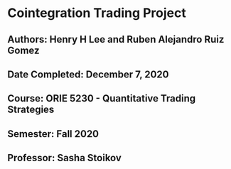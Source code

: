 # Cointegration Trading Project
## Authors: Henry H Lee and Ruben Alejandro Ruiz Gomez
## Date Completed: December 7, 2020
## Course: ORIE 5230 - Quantitative Trading Strategies
## Semester: Fall 2020
## Professor: Sasha Stoikov
